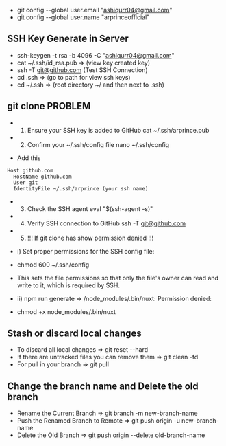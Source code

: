 - git config --global user.email "ashiqurr04@gmail.com"
- git config --global user.name "arprinceofficial"

## SSH Key Generate in Server
- ssh-keygen -t rsa -b 4096 -C "ashiqurr04@gmail.com"
- cat ~/.ssh/id_rsa.pub  => (view key created key)
- ssh -T git@github.com (Test SSH Connection)
- cd .ssh =>  (go to path for view ssh keys)
- cd ~/.ssh => (root directory ~/ and then next to .ssh)

## git clone PROBLEM
- 1. Ensure your SSH key is added to GitHub
cat ~/.ssh/arprince.pub

- 2. Confirm your ~/.ssh/config file
nano ~/.ssh/config

- Add this
```
Host github.com
  HostName github.com
  User git
  IdentityFile ~/.ssh/arprince (your ssh name)
```
- 3. Check the SSH agent
  eval "$(ssh-agent -s)"

- 4. Verify SSH connection to GitHub
ssh -T git@github.com

- 5. !!! If git clone has show permission denied !!!

- i) Set proper permissions for the SSH config file:
- chmod 600 ~/.ssh/config
- This sets the file permissions so that only the file's owner can read and write to it, which is required by SSH.

- ii) npm run generate => /node_modules/.bin/nuxt: Permission denied:
- chmod +x node_modules/.bin/nuxt

## Stash or discard local changes
- To discard all local changes                     => git reset --hard
- If there are untracked files you can remove them => git clean -fd
- For pull in your branch                          => git pull

## Change the branch name and Delete the old branch
- Rename the Current Branch          => git branch -m new-branch-name
- Push the Renamed Branch to Remote  => git push origin -u new-branch-name
- Delete the Old Branch              => git push origin --delete old-branch-name
